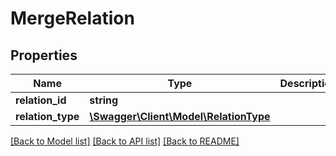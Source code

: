 # MergeRelation

## Properties
Name | Type | Description | Notes
------------ | ------------- | ------------- | -------------
**relation_id** | **string** |  | 
**relation_type** | [**\Swagger\Client\Model\RelationType**](RelationType.md) |  | 

[[Back to Model list]](../README.md#documentation-for-models) [[Back to API list]](../README.md#documentation-for-api-endpoints) [[Back to README]](../README.md)


